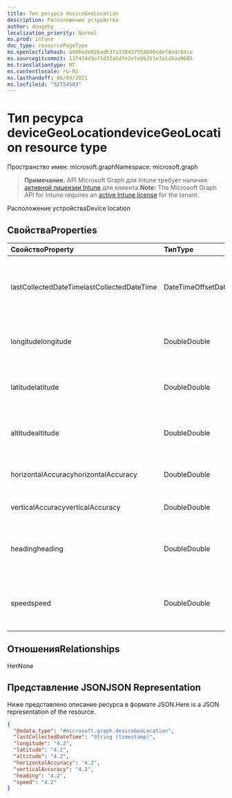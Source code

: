 ```yaml
---
title: Тип ресурса deviceGeoLocation
description: Расположение устройства
author: dougeby
localization_priority: Normal
ms.prod: intune
doc_type: resourcePageType
ms.openlocfilehash: a406ede926ad637a338437559840cdefdadc64ce
ms.sourcegitcommit: 13f474d3e71d32a5dfe2efebb351e3a1a5aa9685
ms.translationtype: MT
ms.contentlocale: ru-RU
ms.lasthandoff: 06/04/2021
ms.locfileid: "52754583"
---
```

# <a name="devicegeolocation-resource-type"></a><span data-ttu-id="204d8-103">Тип ресурса deviceGeoLocation</span><span class="sxs-lookup"><span data-stu-id="204d8-103">deviceGeoLocation resource type</span></span>

<span data-ttu-id="204d8-104">Пространство имен: microsoft.graph</span><span class="sxs-lookup"><span data-stu-id="204d8-104">Namespace: microsoft.graph</span></span>

> <span data-ttu-id="204d8-105">**Примечание.** API Microsoft Graph для Intune требует наличия [активной лицензии Intune](https://go.microsoft.com/fwlink/?linkid=839381) для клиента.</span><span class="sxs-lookup"><span data-stu-id="204d8-105">**Note:** The Microsoft Graph API for Intune requires an [active Intune license](https://go.microsoft.com/fwlink/?linkid=839381) for the tenant.</span></span>

<span data-ttu-id="204d8-106">Расположение устройства</span><span class="sxs-lookup"><span data-stu-id="204d8-106">Device location</span></span>

## <a name="properties"></a><span data-ttu-id="204d8-107">Свойства</span><span class="sxs-lookup"><span data-stu-id="204d8-107">Properties</span></span>
|<span data-ttu-id="204d8-108">Свойство</span><span class="sxs-lookup"><span data-stu-id="204d8-108">Property</span></span>|<span data-ttu-id="204d8-109">Тип</span><span class="sxs-lookup"><span data-stu-id="204d8-109">Type</span></span>|<span data-ttu-id="204d8-110">Описание</span><span class="sxs-lookup"><span data-stu-id="204d8-110">Description</span></span>|
|:---|:---|:---|
|<span data-ttu-id="204d8-111">lastCollectedDateTime</span><span class="sxs-lookup"><span data-stu-id="204d8-111">lastCollectedDateTime</span></span>|<span data-ttu-id="204d8-112">DateTimeOffset</span><span class="sxs-lookup"><span data-stu-id="204d8-112">DateTimeOffset</span></span>|<span data-ttu-id="204d8-113">Время записи расположения относительно времени UTC</span><span class="sxs-lookup"><span data-stu-id="204d8-113">Time at which location was recorded, relative to UTC</span></span>|
|<span data-ttu-id="204d8-114">longitude</span><span class="sxs-lookup"><span data-stu-id="204d8-114">longitude</span></span>|<span data-ttu-id="204d8-115">Double</span><span class="sxs-lookup"><span data-stu-id="204d8-115">Double</span></span>|<span data-ttu-id="204d8-116">Долгота расположения устройства</span><span class="sxs-lookup"><span data-stu-id="204d8-116">Longitude coordinate of the device's location</span></span>|
|<span data-ttu-id="204d8-117">latitude</span><span class="sxs-lookup"><span data-stu-id="204d8-117">latitude</span></span>|<span data-ttu-id="204d8-118">Double</span><span class="sxs-lookup"><span data-stu-id="204d8-118">Double</span></span>|<span data-ttu-id="204d8-119">Широта расположения устройства</span><span class="sxs-lookup"><span data-stu-id="204d8-119">Latitude coordinate of the device's location</span></span>|
|<span data-ttu-id="204d8-120">altitude</span><span class="sxs-lookup"><span data-stu-id="204d8-120">altitude</span></span>|<span data-ttu-id="204d8-121">Double</span><span class="sxs-lookup"><span data-stu-id="204d8-121">Double</span></span>|<span data-ttu-id="204d8-122">Высота (метров над уровнем моря)</span><span class="sxs-lookup"><span data-stu-id="204d8-122">Altitude, given in meters above sea level</span></span>|
|<span data-ttu-id="204d8-123">horizontalAccuracy</span><span class="sxs-lookup"><span data-stu-id="204d8-123">horizontalAccuracy</span></span>|<span data-ttu-id="204d8-124">Double</span><span class="sxs-lookup"><span data-stu-id="204d8-124">Double</span></span>|<span data-ttu-id="204d8-125">Точность долготы и широты (м)</span><span class="sxs-lookup"><span data-stu-id="204d8-125">Accuracy of longitude and latitude in meters</span></span>|
|<span data-ttu-id="204d8-126">verticalAccuracy</span><span class="sxs-lookup"><span data-stu-id="204d8-126">verticalAccuracy</span></span>|<span data-ttu-id="204d8-127">Double</span><span class="sxs-lookup"><span data-stu-id="204d8-127">Double</span></span>|<span data-ttu-id="204d8-128">Точность высоты (м)</span><span class="sxs-lookup"><span data-stu-id="204d8-128">Accuracy of altitude in meters</span></span>|
|<span data-ttu-id="204d8-129">heading</span><span class="sxs-lookup"><span data-stu-id="204d8-129">heading</span></span>|<span data-ttu-id="204d8-130">Double</span><span class="sxs-lookup"><span data-stu-id="204d8-130">Double</span></span>|<span data-ttu-id="204d8-131">Направление от географического севера (градусов)</span><span class="sxs-lookup"><span data-stu-id="204d8-131">Heading in degrees from true north</span></span>|
|<span data-ttu-id="204d8-132">speed</span><span class="sxs-lookup"><span data-stu-id="204d8-132">speed</span></span>|<span data-ttu-id="204d8-133">Double</span><span class="sxs-lookup"><span data-stu-id="204d8-133">Double</span></span>|<span data-ttu-id="204d8-134">Скорость передвижения устройства (м/с)</span><span class="sxs-lookup"><span data-stu-id="204d8-134">Speed the device is traveling in meters per second</span></span>|

## <a name="relationships"></a><span data-ttu-id="204d8-135">Отношения</span><span class="sxs-lookup"><span data-stu-id="204d8-135">Relationships</span></span>
<span data-ttu-id="204d8-136">Нет</span><span class="sxs-lookup"><span data-stu-id="204d8-136">None</span></span>

## <a name="json-representation"></a><span data-ttu-id="204d8-137">Представление JSON</span><span class="sxs-lookup"><span data-stu-id="204d8-137">JSON Representation</span></span>
<span data-ttu-id="204d8-138">Ниже представлено описание ресурса в формате JSON.</span><span class="sxs-lookup"><span data-stu-id="204d8-138">Here is a JSON representation of the resource.</span></span>
<!-- {
  "blockType": "resource",
  "@odata.type": "microsoft.graph.deviceGeoLocation"
}
-->
``` json
{
  "@odata.type": "#microsoft.graph.deviceGeoLocation",
  "lastCollectedDateTime": "String (timestamp)",
  "longitude": "4.2",
  "latitude": "4.2",
  "altitude": "4.2",
  "horizontalAccuracy": "4.2",
  "verticalAccuracy": "4.2",
  "heading": "4.2",
  "speed": "4.2"
}
```





